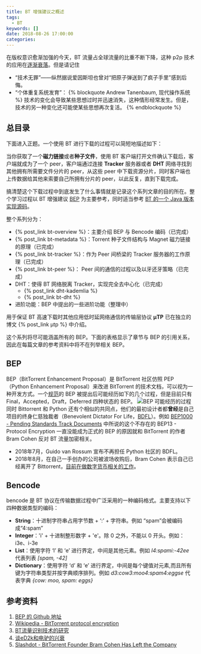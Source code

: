 ```yaml
---
title: BT 增强建议之概述
tags:
  - BT
keywords: []
date: 2018-08-26 17:00:00
categories:
---
```


在版权意识愈渐加强的今天，BT 流量占全球流量的比重不断下降，这种 p2p 技术的应用在[逐渐衰落](http://www.donews.com/article/detail/4805/11133.html)。但是请记住

- “技术无罪”——纵然据说爱因斯坦也曾对“把原子弹送到了疯子手里”感到后悔。
- “个体重复系统发育”：
  {% blockquote Andrew Tanenbaum, 现代操作系统 %}
  技术的变化会导致某些思想过时并迅速消失，这种情形经常发生。但是，技术的另一种变化还可能使某些思想再次复活。
  {% endblockquote %}

## 总目录

下面进入正题。一个使用 BT 进行下载的过程可以简短地描述如下：

当你获取了一个**磁力链接**或者**种子文件**，使用 BT 客户端打开文件确认下载后，客户端就成为了一个 peer，客户端通过连接 **Tracker** 服务器或者 **DHT** 网络寻找到其他拥有所需要文件分片的 peer，从这些 peer 中下载资源分片，同时客户端也上传数据给其他来索要自己所拥有分片的 peer，以此反复，直到下载完成。

搞清楚这个下载过程中到底发生了什么事情就是记录这个系列文章的目的所在。整个学习过程以 BT 增强建议 [BEP](http://www.bittorrent.org/beps/bep_0000.html) 为主要参考，同时适当参考 [BT 的一个 Java 版本实现源码](https://github.com/atomashpolskiy/bt)。

整个系列分为：

- {% post_link bt-overview %}：主要介绍 BEP 与 Bencode 编码（已完成）
- {% post_link bt-metadata %}：Torrent 种子文件结构与 Magnet 磁力链接的原理（已完成）
- {% post_link bt-tracker %}：作为 Peer 间桥梁的 Tracker 服务器的工作原理（已完成）
- {% post_link bt-peer %}： Peer 间的通信的过程以及以牙还牙策略（已完成）
- DHT：使得 BT 网络脱离 Tracker，实现完全去中心化（已完成）
  - {% post_link dht-kademlia %}
  - {% post_link bt-dht %}
- 进阶功能：BEP 中提出的一些进阶功能（整理中）

用于保证 BT 高速下载时其他应用低时延网络通信的传输层协议 **µTP** 已在独立的博文 {% post_link µtp %} 中介绍。

这个系列将尽可能涵盖所有的 BEP。下面的表格显示了章节与 BEP 的引用关系，因此在每篇文章的参考资料中将不在列举相关 BEP。

## BEP

BEP（BitTorrent Enhancement Proposal）是 BitTorrent 社区仿照 PEP（Python Enhancement Proposal）来改进 BitTorrent 的技术文档，可以视为一种开发方式。一个[规范](http://www.bittorrent.org/beps/bep_0002.html)的 BEP 被提出后可能经历如下的几个过程，但是目前只有 Final，Accepted，Draft，Deferred 四种状态的 BEP。
![BEP 可能经历的过程](bep_possible_paths.png)
同时 Bittorrent 和 Python 还有个相似的共同点，他们的最初设计者都**曾经**是自己项目的终身仁慈独裁者（Benevolent Dictator For Life，[BDFL](https://en.wikipedia.org/wiki/Benevolent_dictator_for_life)）。例如 [BEP1000 - Pending Standards Track Documents](http://www.bittorrent.org/beps/bep_0000.html) 中所说的这个不存在的 BEP13 - Protocol Encryption 一直没能成为正式的 BEP 的原因就和 BitTorrent 的作者 Bram Cohen 反对 BT 流量加密相关。

- 2018年7月，Guido van Rossum 宣布不再担任 Python 社区的 BDFL。
- 2018年8月，在自己一手创办的公司被波场收购后，Bram Cohen 表示自己已经离开了 Bittorrent，[目前在做数字货币相关的工作](https://chia.net/)。

## Bencode

bencode 是 BT 协议在传输数据过程中广泛采用的一种编码格式。主要支持以下四种数据类型的编码：

- **String**：十进制字符串占用字节数 + ‘:’ + 字符串。例如 “spam”会被编码成“4:spam”
- **Integer**：'i' + 十进制整形数字 + 'e'。除 0 之外，不能以 0 开头。例如：i3e、i-3e
- **List**：使用字符 ‘l’ 和 ‘e’ 进行界定，中间是其他元素。例如 *l4:spami:-42ee* 代表列表 *[spam, -42]*
- **Dictionary**：使用字符 ‘d’ 和 ‘e’ 进行界定，中间是每个键值对元素,而且所有键为字符串类型并按字典顺序排列。例如 *d3:cow3:moo4:spam4:eggse* 代表字典 *{cow: moo, spam: eggs}*

## 参考资料

1. [BEP 的 Github 地址](https://github.com/bittorrent/bittorrent.org)
2. [Wikipedia - BitTorrent protocol encryption](https://en.wikipedia.org/wiki/BitTorrent_protocol_encryption)
3. [BT流量识别技术的研究](http://cdmd.cnki.com.cn/Article/CDMD-10614-2010234919.htm)
4. [谈eD2k和电驴的兴衰](http://pcedu.pconline.com.cn/960/9603584_all.html)
5. [Slashdot - BitTorrent Founder Bram Cohen Has Left the Company](https://tech.slashdot.org/story/18/08/20/0457247/bittorrent-founder-bram-cohen-has-left-the-company)
